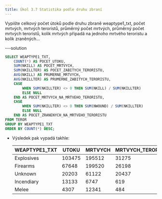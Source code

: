 ```yaml
---
title: Úkol 3.7 Statistika podle druhu zbraní
---
```


Vypište celkový počet útoků podle druhu zbraně weaptype1_txt, počet mrtvých, mrtvých teroristů, průměrný počet mrtvých, průměrný počet mrtvých teroristů, kolik mrtvých připadá na jednoho mrtvého teroristu a kolik zraněných...

---solution

```sql
SELECT WEAPTYPE1_TXT,
    COUNT(*) AS POCET_UTOKU,
    SUM(NKILL) AS POCET_MRTVYCH,
    SUM(NKILLTER) AS POCET_ZABITYCH_TERORISTU,
    AVG(NKILL) AS PRUMERNE_MRTVYCH,
    AVG(NKILLTER) AS PRUMERNE_ZABITYCH_TERORISTU,
    CASE
        WHEN SUM(NKILLTER) <> 0 THEN SUM(NKILL) / SUM(NKILLTER)
        ELSE NULL
    END AS POCET_MRTVYCH_NA_MRTVEHO_TERORISTU,
    CASE
        WHEN SUM(NKILLTER) <> 0 THEN SUM(NWOUND) / SUM(NKILLTER)
        ELSE NULL
    END AS POCET_ZRANENYCH_NA_MRTVEHO_TERORISTU
FROM TEROR
GROUP BY WEAPTYPE1_TXT
ORDER BY COUNT(*) DESC;
```

- Výsledek pak vypadá takhle:

  | WEAPTYPE1_TXT  | UTOKU   | MRTVYCH | MRTVYCH_TERORISTU | PRUM_MRTVYCH |
  | -------------- | ------- | ------- | ----------------- | ------------ |
  | Explosives     | 103475  | 195512  | 31275             | 1.973334     |
  | Firearms       | 67648   | 199520  | 26198             | 3.132871     |
  | Unknown        | 20203   | 61122   | 20437             | 3.633456     |
  | Incendiary     | 13133   | 6747    | 619               | 0.542233     |
  | Melee          | 4307    | 12341   | 484               | 2.919565     |

